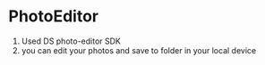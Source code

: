 # PhotoEditor

1. Used DS photo-editor SDK
2. you can edit your photos and save to folder in your local device
